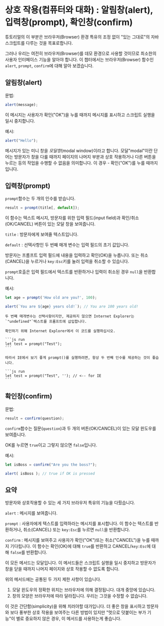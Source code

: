 # 상호 작용(컴퓨터와 대화) : 알림창(alert), 입력창(prompt), 확인창(confirm)

튜토리얼의 이 부분은 브라우저(Browser) 환경 특유의 조정 없이 "있는 그대로"의 자바스크립트를 다루는 것을 목표로합니다.

그러나 우리는 여전히 브라우저(Browser)를 데모 환경으로 사용할 것이므로 최소한의 사용자 인터페이스 기능을 알아야 합니다. 이 챕터에서는 브라우저(Browser) 함수인 `alert`, `prompt`, `confirm`에 대해 알아 보겠습니다.

## 알림창(alert)

문법:

```js
alert(message);
```

이 메시지는 사용자가 확인("OK")을 누를 때까지 메시지를 표시하고 스크립트 실행을 일시 중지합니다.

예시:

```js run
alert("Hello");
```

메시지가 있는 미니 창을 *모달창*(modal window)이라고 합니다. 모달"modal"이란 단어는 방문자가 창을 다룰 때까지 페이지의 나머지 부분과 상호 작용하거나 다른 버튼을 누르는 등의 작업을 수행할 수 없음을 의미합니다. 이 경우 - 확인("OK")를 누를 때까지 입니다. 

## 입력창(prompt)

`prompt`함수는 두 개의 인수를 받습니다.

```js no-beautify
result = prompt(title[, default]);
```

이 함수는 텍스트 메시지, 방문자를 위한 입력 필드(input field)과 확인/취소(OK/CANCEL) 버튼이 있는 모달 창을 보여줍니다.

`title`
: 방문자에게 보여줄 텍스트입니다.

`default`
: 선택사항인 두 번째 매개 변수는 입력 필드의 초기 값입니다.

방문자는 프롬프트 입력 필드에 내용을 입력하고 확인(OK)을 누릅니다. 또는 취소(CANCEL)을 누르거나 `key:Esc`키를 눌러 입력을 취소할 수 있습니다.

`prompt`호출은 입력 필드에서 텍스트를 반환하거나 입력이 취소된 경우 `null`을 반환합니다.

예시:

```js run
let age = prompt('How old are you?', 100);

alert(`You are ${age} years old!`); // You are 100 years old!
```

````warn header="IE 에서는 항상 '기본값'을 제공하십시오."
두 번째 매개변수는 선택사항이지만, 제공하지 않으면 Internet Explorer는 `"undefined"`텍스트를 프롬프트에 삽입합니다.

확인하기 위해 Internet Explorer에서 이 코드를 실행하십시오.

```js run
let test = prompt("Test");
```

따라서 IE에서 보기 좋게 prompt()를 실행하려면, 항상 두 번째 인수를 제공하는 것이 좋습니다.

```js run
let test = prompt("Test", ''); // <-- for IE
```
````

## 확인창(confirm)

문법:

```js
result = confirm(question);
```

`confirm`함수는 질문(`question`)과 두 개의 버튼(OK/CANCEL)이 있는 모달 윈도우를 보여줍니다.

OK를 누르면 `true`이고 그렇지 않으면 `false`입니다.

예시:

```js run
let isBoss = confirm("Are you the boss?");

alert( isBoss ); // true if OK is pressed
```

## 요약

방문자와 상호작용할 수 있는 세 가지 브라우저 특유의 기능을 다뤘습니다.

`alert`
: 메시지를 보여줍니다.

`prompt`
: 사용자에게 텍스트를 입력하라는 메시지를 표시합니다. 이 함수는 텍스트를 반환하거나, 취소(CANCEL) 또는 `key:Esc`를 누르면 `null`을 반환합니다.

`confirm`
: 메시지를 보여주고 사용자가 확인("OK")또는 취소("CANCEL")을 누를 때까지 기다립니다. 이 함수는 확인(OK)에 대해 `true`를 반환하고 CANCEL/`key:Esc`에 대해 `false`를 반환합니다. 

이 모든 메서드는 모달입니다. 이 메서드들은 스크립트 실행을 일시 중지하고 방문자가 창을 닫을 때까지 나머지 페이지와 상호 작용할 수 없도록 합니다.

위의 메서드에는 공통된 두 가지 제한 사항이 있습니다.

1. 모달 윈도우의 정확한 위치는 브라우저에 의해 결정됩니다. 대개 중앙에 있습니다.
2. 창의 모양은 브라우저에 따라 달라집니다. 우리는 그것을 수정할 수 없습니다.

이 것은 간단함(simplicity)을 위해 치러야할 대가입니다. 더 좋은 창을 표시하고 방문자와 보다 풍부한 상호 작용을 보여주는 다른 방법이 있지만 "멋으로 덧붙이는 부가 기능"이 별로 중요하지 않은 경우, 이 메서드를 사용하는게 좋습니다. 

